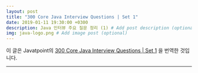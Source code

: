 ```yaml
---
layout: post
title: "300 Core Java Interview Questions | Set 1"
date: 2019-01-11 19:30:00 +0300
description: Java 인터뷰 주요 질문 정리 (1) # Add post description (optional)
img: java-logo.png # Add image post (optional)
---
```


이 글은 Javatpoint의 [300 Core Java Interview Questions | Set 1](https://www.javatpoint.com/corejava-interview-questions) 을 번역한 것입니다.

---

